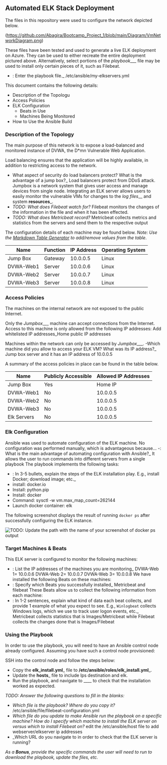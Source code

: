 ## Automated ELK Stack Deployment

The files in this repository were used to configure the network depicted below.

(https://github.com/Abagira/Bootcamp_Project_1/blob/main/Diagram/VmNetworkDiagram.png)

These files have been tested and used to generate a live ELK deployment on Azure. They can be used to either recreate the entire deployment pictured above. Alternatively, select portions of the _playbook____ file may be used to install only certain pieces of it, such as Filebeat.

  - : Enter the playbook file._ /etc/ansible/my-elkservers.yml

This document contains the following details:
- Description of the Topologu
- Access Policies
- ELK Configuration
  - Beats in Use
  - Machines Being Monitored
- How to Use the Ansible Build


### Description of the Topology

The main purpose of this network is to expose a load-balanced and monitored instance of DVWA, the D*mn Vulnerable Web Application.

Load balancing ensures that the application will be highly available, in addition to restricting access to the network.
-  What aspect of security do load balancers protect? What is the advantage of a jump box?_
Load balancers protect from DDoS attack. Jumpbox is a network system that gives user access and manage devices from single node.
Integrating an ELK server allows users to easily monitor the vulnerable VMs for changes to the _log files___ and system __resources___.
- _TODO: What does Filebeat watch for?_ Filebeat monitors the changes of the information in the file and when it has been effected.
- _TODO: What does Metricbeat record?_ Metricbeat collects metrics and statistics from the servers and send them to the respective output

The configuration details of each machine may be found below.
_Note: Use the [Markdown Table Generator](http://www.tablesgenerator.com/markdown_tables) to add/remove values from the table_.

| Name     | Function | IP Address | Operating System |
|----------|----------|------------|------------------|
| Jump Box | Gateway  | 10.0.0.5   | Linux            |
| DVWA-Web1| Server   | 10.0.0.6   | Linux            |
| DVWA-Web2| Server   | 10.0.0.7   | Linux            |
| DVWA-Web3| Server   | 10.0.0.8   | Linux            |

### Access Policies

The machines on the internal network are not exposed to the public Internet. 

Only the _Jumpbox____ machine can accept connections from the Internet. Access to this machine is only allowed from the following IP addresses:
 Add whitelisted IP addresses_Home public IP addresses

Machines within the network can only be accessed by _Jumpbox____.
-Which machine did you allow to access your ELK VM? What was its IP address?_ Jump box server and it has an IP address of 10.0.0.5

A summary of the access policies in place can be found in the table below.

| Name      | Publicly Accessible | Allowed IP Addresses |
|---------- |---------------------|----------------------|
| Jump Box  |  Yes                |  Home IP             |
| DVWA-Web1 |  No                 |  10.0.0.5            |
| DVWA-Web2 |  No                 |  10.0.0.5            |
|DVWA-Web3  |  No                 |  10.0.0.5            |
|Elk Servers|  No                 |  10.0.0.5            |
### Elk Configuration

Ansible was used to automate configuration of the ELK machine. No configuration was performed manually, which is advantageous because...
-: What is the main advantage of automating configuration with Ansible?_
         It allows the user to run commands into different servers from a single playbook
The playbook implements the following tasks:
- : In 3-5 bullets, explain the steps of the ELK installation play. E.g., install Docker; download image; etc._
- install: docker.io
- Install: python.pip
- Install: docker
- Command: sysctl -w vm.max_map_count=262144
- Launch docker container: elk

The following screenshot displays the result of running `docker ps` after successfully configuring the ELK instance.

![TODO: Update the path with the name of your screenshot of docker ps output](Images/docker_ps_output.png)

### Target Machines & Beats
This ELK server is configured to monitor the following machines:
- : List the IP addresses of the machines you are monitoring_
DVWA-Web 1= 10.0.0.6
DVWA-Web 2= 10.0.0.7
DVWA-Web 3= 10.0.0.8
We have installed the following Beats on these machines:
- : Specify which Beats you successfully installed_
     Metricbeat and filebeat
These Beats allow us to collect the following information from each machine:
- : In 1-2 sentences, explain what kind of data each beat collects, and provide 1 example of what you expect to see. E.g., `Winlogbeat` collects Windows logs, which we use to track user logon events, etc._
    Metricbeat collects statistics that is Images/Metricbeat while Filebeat collects the changes done that is Images/Filebeat

### Using the Playbook
In order to use the playbook, you will need to have an Ansible control node already configured. Assuming you have such a control node provisioned: 

SSH into the control node and follow the steps below:
- Copy the __elk_install.yml___ file to __/etc/ansible/roles/elk_install.yml___.
- Update the __hosts___ file to include Ips destination and elk.
- Run the playbook, and navigate to ____ to check that the installation worked as expected.

_TODO: Answer the following questions to fill in the blanks:_
- _Which file is the playbook? Where do you copy it?_ /etc/ansible/file/filebeat-configuration.yml
- _Which file do you update to make Ansible run the playbook on a specific machine? How do I specify which machine to install the ELK server on versus which to install Filebeat on?_ edit the /etc/ansible/host file to add webserver/elkserver ip addresses
- _Which URL do you navigate to in order to check that the ELK server is running?

_As a **Bonus**, provide the specific commands the user will need to run to download the playbook, update the files, etc._
